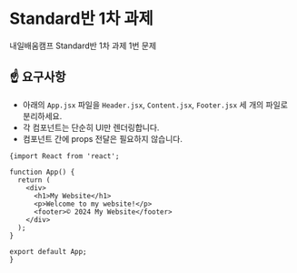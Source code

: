 # Standard반 1차 과제

내일배움캠프 Standard반 1차 과제 1번 문제

## ☝ 요구사항

- 아래의 `App.jsx` 파일을 `Header.jsx`, `Content.jsx`, `Footer.jsx` 세 개의 파일로 분리하세요.
- 각 컴포넌트는 단순히 UI만 렌더링합니다.
- 컴포넌트 간에 props 전달은 필요하지 않습니다.

```
{import React from 'react';

function App() {
  return (
    <div>
      <h1>My Website</h1>
      <p>Welcome to my website!</p>
      <footer>© 2024 My Website</footer>
    </div>
  );
}

export default App;
}
```
